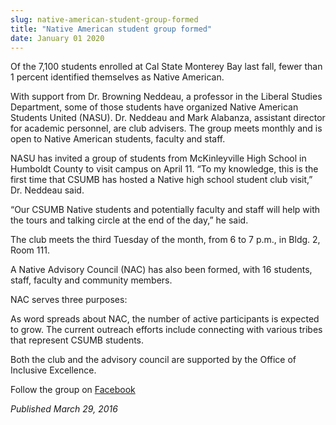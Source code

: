 ```yaml
---
slug: native-american-student-group-formed
title: "Native American student group formed"
date: January 01 2020
---
```


<p>Of the 7,100 students enrolled at Cal State Monterey Bay last fall, fewer than 1 percent identified themselves as Native American.
</p><p>With support from Dr. Browning Neddeau, a professor in the Liberal Studies Department, some of those students have organized Native American Students United &#40;NASU&#41;. Dr. Neddeau and Mark Alabanza, assistant director for academic personnel, are club advisers. The group meets monthly and is open to Native American students, faculty and staff.
</p><p>NASU has invited a group of students from McKinleyville High School in Humboldt County to visit campus on April 11. “To my knowledge, this is the first time that CSUMB has hosted a Native high school student club visit,” Dr. Neddeau said.
</p><p>“Our CSUMB Native students and potentially faculty and staff will help with the tours and talking circle at the end of the day,” he said.
</p><p>The club meets the third Tuesday of the month, from 6 to 7 p.m., in Bldg. 2, Room 111.
</p><p>A Native Advisory Council &#40;NAC&#41; has also been formed, with 16 students, staff, faculty and community members.
</p><p>NAC serves three purposes:
</p><p>As word spreads about NAC, the number of active participants is expected to grow. The current outreach efforts include connecting with various tribes that represent CSUMB students.
</p><p>Both the club and the advisory council are supported by the Office of Inclusive Excellence.
</p><p>Follow the group on <a href="https://www.facebook.com/groups/1630405050568386/">Facebook</a>
</p><p><em>Published March 29, 2016</em>
</p>
